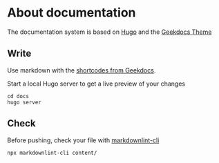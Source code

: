 # About documentation

The documentation system is based on [Hugo](https://gohugo.io/) and the [Geekdocs Theme](https://geekdocs.de/)

## Write
Use markdown with the [shortcodes from Geekdocs](https://geekdocs.de/shortcodes/).

Start a local Hugo server to get a live preview of your changes
```shell
cd docs
hugo server
```

## Check
Before pushing, check your file with [markdownlint-cli](https://github.com/igorshubovych/markdownlint-cli)
```shell
npx markdownlint-cli content/
```